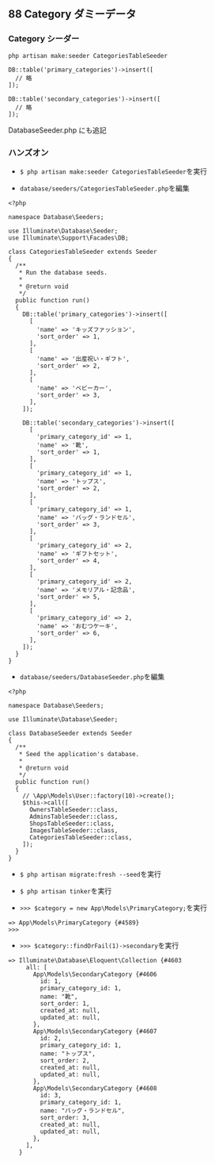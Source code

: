 ## 88 Category ダミーデータ

### Category シーダー

`php artisan make:seeder CategoriesTableSeeder`<br>

```php:CategoriesTableSeeder.php
DB::table('primary_categories')->insert([
  // 略
]);

DB::table('secondary_categories')->insert([
  // 略
]);
```

DatabaseSeeder.php にも追記<br>

### ハンズオン

- `$ php artisan make:seeder CategoriesTableSeeder`を実行<br>

* `database/seeders/CategoriesTableSeeder.php`を編集<br>

```php:CategoriesTableSeeder.php
<?php

namespace Database\Seeders;

use Illuminate\Database\Seeder;
use Illuminate\Support\Facades\DB;

class CategoriesTableSeeder extends Seeder
{
  /**
   * Run the database seeds.
   *
   * @return void
   */
  public function run()
  {
    DB::table('primary_categories')->insert([
      [
        'name' => 'キッズファッション',
        'sort_order' => 1,
      ],
      [
        'name' => '出産祝い・ギフト',
        'sort_order' => 2,
      ],
      [
        'name' => 'ベビーカー',
        'sort_order' => 3,
      ],
    ]);

    DB::table('secondary_categories')->insert([
      [
        'primary_category_id' => 1,
        'name' => '靴',
        'sort_order' => 1,
      ],
      [
        'primary_category_id' => 1,
        'name' => 'トップス',
        'sort_order' => 2,
      ],
      [
        'primary_category_id' => 1,
        'name' => 'バッグ・ランドセル',
        'sort_order' => 3,
      ],
      [
        'primary_category_id' => 2,
        'name' => 'ギフトセット',
        'sort_order' => 4,
      ],
      [
        'primary_category_id' => 2,
        'name' => 'メモリアル・記念品',
        'sort_order' => 5,
      ],
      [
        'primary_category_id' => 2,
        'name' => 'おむつケーキ',
        'sort_order' => 6,
      ],
    ]);
  }
}
```

- `database/seeders/DatabaseSeeder.php`を編集<br>

```php:DatabaseSeeder.php
<?php

namespace Database\Seeders;

use Illuminate\Database\Seeder;

class DatabaseSeeder extends Seeder
{
  /**
   * Seed the application's database.
   *
   * @return void
   */
  public function run()
  {
    // \App\Models\User::factory(10)->create();
    $this->call([
      OwnersTableSeeder::class,
      AdminsTableSeeder::class,
      ShopsTableSeeder::class,
      ImagesTableSeeder::class,
      CategoriesTableSeeder::class,
    ]);
  }
}
```

- `$ php artisan migrate:fresh --seed`を実行<br>

* `$ php artisan tinker`を実行<br>

- `>>> $category = new App\Models\PrimaryCategory;`を実行<br>

```:terminal
=> App\Models\PrimaryCategory {#4589}
>>>
```

- `>>> $category::findOrFail(1)->secondary`を実行<br>

```:terminal
=> Illuminate\Database\Eloquent\Collection {#4603
     all: [
       App\Models\SecondaryCategory {#4606
         id: 1,
         primary_category_id: 1,
         name: "靴",
         sort_order: 1,
         created_at: null,
         updated_at: null,
       },
       App\Models\SecondaryCategory {#4607
         id: 2,
         primary_category_id: 1,
         name: "トップス",
         sort_order: 2,
         created_at: null,
         updated_at: null,
       },
       App\Models\SecondaryCategory {#4608
         id: 3,
         primary_category_id: 1,
         name: "バッグ・ランドセル",
         sort_order: 3,
         created_at: null,
         updated_at: null,
       },
     ],
   }
```
